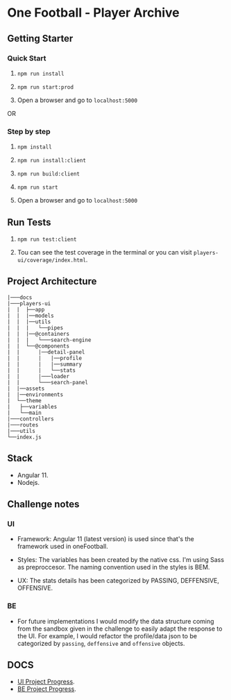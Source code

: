 # One Football - Player Archive

## Getting Starter

### Quick Start

1. `npm run install`

2. `npm run start:prod`

3. Open a browser and go to `localhost:5000`

OR

### Step by step

1. `npm install` 

2. `npm run install:client`

3. `npm run build:client`

4. `npm run start`

5. Open a browser and go to `localhost:5000`


## Run Tests

1. `npm run test:client`

2. Tou can see the test coverage in the terminal or you can visit `players-ui/coverage/index.html`.

## Project Architecture

```console
|───docs
|───players-ui
|  |  ├──app
|  |  |──models
|  |  |──utils
|  |  |   └──pipes
|  |  |──@containers
|  |  |   └───search-engine
|  |  └──@components
|  |      |──detail-panel
|  |      |   |──profile
|  |      |   |──summary
|  |      |   └──stats
|  |      |───loader
|  |      └───search-panel
|  |──assets
|  |──environments
|  └──theme
|   ├──variables
|   └──main
|───controllers
|───routes
|───utils
└──index.js
```
## Stack

- Angular 11.
- Nodejs.

## Challenge notes

### UI 

- Framework: Angular 11 (latest version) is used since that's the framework used in oneFootball.

- Styles: The variables has been created by the native css. I'm using Sass as preproccesor. The naming convention used in the styles is BEM.

- UX: The stats details has been categorized by PASSING, DEFFENSIVE, OFFENSIVE.

### BE

- For future implementations I would modify the data structure coming from the sandbox given in the challenge to easily adapt the response to the UI. For example, I would refactor the profile/data json to be categorized by `passing`, `deffensive` and `offensive` objects.

## DOCS

- [UI Project Progress](players-ui/docs/progress.md).
- [BE Project Progress](./docs/progress.md).